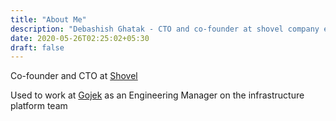 ```yaml
---
title: "About Me"
description: "Debashish Ghatak - CTO and co-founder at shovel company ex engineering manager at Gojek, engineer at Codeignition"
date: 2020-05-26T02:25:02+05:30
draft: false
---
```

Co-founder and CTO at [Shovel](https://twitter.com/ShovelCompany)

Used to work at [Gojek](https://www.gojek.io/)
as an Engineering Manager on the infrastructure platform team

